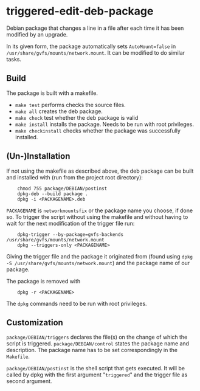 # triggered-edit-deb-package
Debian package that changes a line in a file after each time it has been modified by an upgrade.

In its given form, the package automatically sets `AutoMount=false` in `/usr/share/gvfs/mounts/network.mount`. It can be modified to do similar tasks.

## Build
The package is built with a makefile.

* `make test` performs checks the source files.
* `make all` creates the deb package.
* `make check` test whether the deb package is valid
* `make install` installs the package. Needs to be run with root privileges.
* `make checkinstall` checks whether the package was successfully installed.

## (Un-)Installation
If not using the makefile as described above, the deb package can be built and installed with (run from the project root directory):

	    chmod 755 package/DEBIAN/postinst
	    dpkg-deb --build package .
        dpkg -i <PACKAGENAME>.deb

`PACKAGENAME` is `networkmountsfix` or the package name you choose, if done so. To trigger the script without using the makefile and without having to wait for the next modification of the trigger file run:

	    dpkg-trigger --by-package=gvfs-backends /usr/share/gvfs/mounts/network.mount
	    dpkg --triggers-only <PACKAGENAME>

Giving the trigger file and the package it originated from (found using `dpkg -S /usr/share/gvfs/mounts/network.mount`) and the package name of our package.

The package is removed with

        dpkg -r <PACKAGENAME>

The `dpkg` commands need to be run with root privileges.

## Customization
`package/DEBIAN/triggers` declares the file(s) on the change of which the script is triggered. `package/DEBIAN/control` states the package name and description. The package name has to be set correspondingly in the `Makefile`.

`package/DEBIAN/postinst` is the shell script that gets executed. It will be  called by dpkg with the first argument "`triggered`" and the trigger file as second argument.
